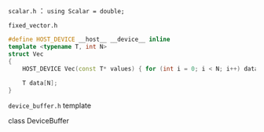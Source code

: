 

`scalar.h`  ：  `using Scalar = double;`

`fixed_vector.h`

```c++
#define HOST_DEVICE __host__ __device__ inline
template <typename T, int N>
struct Vec
{
    HOST_DEVICE Vec(const T* values) { for (int i = 0; i < N; i++) data[i] = values[i]; }
    
    T data[N];
}
```

`device_buffer.h`
template <typename T>

class DeviceBuffer